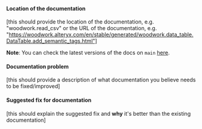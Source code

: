 #### Location of the documentation

[this should provide the location of the documentation, e.g. "woodwork.read_csv" or the URL of the documentation, e.g. "https://woodwork.alteryx.com/en/stable/generated/woodwork.data_table.DataTable.add_semantic_tags.html"]

**Note**: You can check the latest versions of the docs on `main` [here](https://woodwork.alteryx.com/en/latest/index.html).

#### Documentation problem

[this should provide a description of what documentation you believe needs to be fixed/improved]

#### Suggested fix for documentation

[this should explain the suggested fix and **why** it's better than the existing documentation]